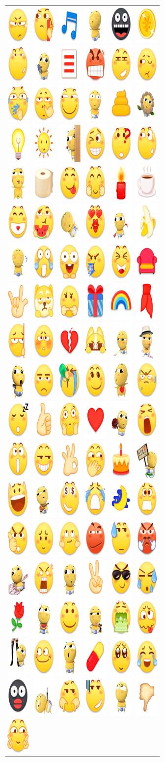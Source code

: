 <table border="0">
  <tr>
    <td align="center">
      <img src="../../image/Tieba-New/Tieba-New_1.png" height="120" width="120" />
    </td>
    <td align="center">
      <img src="../../image/Tieba-New/Tieba-New_10.png" height="120" width="120" />
    </td>
    <td align="center">
      <img src="../../image/Tieba-New/Tieba-New_100.png" height="120" width="120" />
    </td>
    <td align="center">
      <img src="../../image/Tieba-New/Tieba-New_101.png" height="120" width="120" />
    </td>
    <td align="center">
      <img src="../../image/Tieba-New/Tieba-New_102.png" height="120" width="120" />
    </td>
    <td align="center">
      <img src="../../image/Tieba-New/Tieba-New_103.png" height="120" width="120" />
    </td>
  </tr>
  <tr>
    <td align="center">
      <img src="../../image/Tieba-New/Tieba-New_104.png" height="120" width="120" />
    </td>
    <td align="center">
      <img src="../../image/Tieba-New/Tieba-New_105.png" height="120" width="120" />
    </td>
    <td align="center">
      <img src="../../image/Tieba-New/Tieba-New_106.png" height="120" width="120" />
    </td>
    <td align="center">
      <img src="../../image/Tieba-New/Tieba-New_107.png" height="120" width="120" />
    </td>
    <td align="center">
      <img src="../../image/Tieba-New/Tieba-New_108.png" height="120" width="120" />
    </td>
    <td align="center">
      <img src="../../image/Tieba-New/Tieba-New_109.png" height="120" width="120" />
    </td>
  </tr>
  <tr>
    <td align="center">
      <img src="../../image/Tieba-New/Tieba-New_11.png" height="120" width="120" />
    </td>
    <td align="center">
      <img src="../../image/Tieba-New/Tieba-New_12.png" height="120" width="120" />
    </td>
    <td align="center">
      <img src="../../image/Tieba-New/Tieba-New_13.png" height="120" width="120" />
    </td>
    <td align="center">
      <img src="../../image/Tieba-New/Tieba-New_14.png" height="120" width="120" />
    </td>
    <td align="center">
      <img src="../../image/Tieba-New/Tieba-New_15.png" height="120" width="120" />
    </td>
    <td align="center">
      <img src="../../image/Tieba-New/Tieba-New_16.png" height="120" width="120" />
    </td>
  </tr>
  <tr>
    <td align="center">
      <img src="../../image/Tieba-New/Tieba-New_17.png" height="120" width="120" />
    </td>
    <td align="center">
      <img src="../../image/Tieba-New/Tieba-New_18.png" height="120" width="120" />
    </td>
    <td align="center">
      <img src="../../image/Tieba-New/Tieba-New_19.png" height="120" width="120" />
    </td>
    <td align="center">
      <img src="../../image/Tieba-New/Tieba-New_2.png" height="120" width="120" />
    </td>
    <td align="center">
      <img src="../../image/Tieba-New/Tieba-New_20.png" height="120" width="120" />
    </td>
    <td align="center">
      <img src="../../image/Tieba-New/Tieba-New_21.png" height="120" width="120" />
    </td>
  </tr>
  <tr>
    <td align="center">
      <img src="../../image/Tieba-New/Tieba-New_22.png" height="120" width="120" />
    </td>
    <td align="center">
      <img src="../../image/Tieba-New/Tieba-New_23.png" height="120" width="120" />
    </td>
    <td align="center">
      <img src="../../image/Tieba-New/Tieba-New_24.png" height="120" width="120" />
    </td>
    <td align="center">
      <img src="../../image/Tieba-New/Tieba-New_25.png" height="120" width="120" />
    </td>
    <td align="center">
      <img src="../../image/Tieba-New/Tieba-New_26.png" height="120" width="120" />
    </td>
    <td align="center">
      <img src="../../image/Tieba-New/Tieba-New_27.png" height="120" width="120" />
    </td>
  </tr>
  <tr>
    <td align="center">
      <img src="../../image/Tieba-New/Tieba-New_28.png" height="120" width="120" />
    </td>
    <td align="center">
      <img src="../../image/Tieba-New/Tieba-New_29.png" height="120" width="120" />
    </td>
    <td align="center">
      <img src="../../image/Tieba-New/Tieba-New_3.png" height="120" width="120" />
    </td>
    <td align="center">
      <img src="../../image/Tieba-New/Tieba-New_30.png" height="120" width="120" />
    </td>
    <td align="center">
      <img src="../../image/Tieba-New/Tieba-New_31.png" height="120" width="120" />
    </td>
    <td align="center">
      <img src="../../image/Tieba-New/Tieba-New_32.png" height="120" width="120" />
    </td>
  </tr>
  <tr>
    <td align="center">
      <img src="../../image/Tieba-New/Tieba-New_33.png" height="120" width="120" />
    </td>
    <td align="center">
      <img src="../../image/Tieba-New/Tieba-New_34.png" height="120" width="120" />
    </td>
    <td align="center">
      <img src="../../image/Tieba-New/Tieba-New_35.png" height="120" width="120" />
    </td>
    <td align="center">
      <img src="../../image/Tieba-New/Tieba-New_36.png" height="120" width="120" />
    </td>
    <td align="center">
      <img src="../../image/Tieba-New/Tieba-New_37.png" height="120" width="120" />
    </td>
    <td align="center">
      <img src="../../image/Tieba-New/Tieba-New_38.png" height="120" width="120" />
    </td>
  </tr>
  <tr>
    <td align="center">
      <img src="../../image/Tieba-New/Tieba-New_39.png" height="120" width="120" />
    </td>
    <td align="center">
      <img src="../../image/Tieba-New/Tieba-New_4.png" height="120" width="120" />
    </td>
    <td align="center">
      <img src="../../image/Tieba-New/Tieba-New_40.png" height="120" width="120" />
    </td>
    <td align="center">
      <img src="../../image/Tieba-New/Tieba-New_41.png" height="120" width="120" />
    </td>
    <td align="center">
      <img src="../../image/Tieba-New/Tieba-New_42.png" height="120" width="120" />
    </td>
    <td align="center">
      <img src="../../image/Tieba-New/Tieba-New_43.png" height="120" width="120" />
    </td>
  </tr>
  <tr>
    <td align="center">
      <img src="../../image/Tieba-New/Tieba-New_44.png" height="120" width="120" />
    </td>
    <td align="center">
      <img src="../../image/Tieba-New/Tieba-New_45.png" height="120" width="120" />
    </td>
    <td align="center">
      <img src="../../image/Tieba-New/Tieba-New_46.png" height="120" width="120" />
    </td>
    <td align="center">
      <img src="../../image/Tieba-New/Tieba-New_47.png" height="120" width="120" />
    </td>
    <td align="center">
      <img src="../../image/Tieba-New/Tieba-New_48.png" height="120" width="120" />
    </td>
    <td align="center">
      <img src="../../image/Tieba-New/Tieba-New_49.png" height="120" width="120" />
    </td>
  </tr>
  <tr>
    <td align="center">
      <img src="../../image/Tieba-New/Tieba-New_5.png" height="120" width="120" />
    </td>
    <td align="center">
      <img src="../../image/Tieba-New/Tieba-New_50.png" height="120" width="120" />
    </td>
    <td align="center">
      <img src="../../image/Tieba-New/Tieba-New_51.png" height="120" width="120" />
    </td>
    <td align="center">
      <img src="../../image/Tieba-New/Tieba-New_52.png" height="120" width="120" />
    </td>
    <td align="center">
      <img src="../../image/Tieba-New/Tieba-New_53.png" height="120" width="120" />
    </td>
    <td align="center">
      <img src="../../image/Tieba-New/Tieba-New_54.png" height="120" width="120" />
    </td>
  </tr>
  <tr>
    <td align="center">
      <img src="../../image/Tieba-New/Tieba-New_55.png" height="120" width="120" />
    </td>
    <td align="center">
      <img src="../../image/Tieba-New/Tieba-New_56.png" height="120" width="120" />
    </td>
    <td align="center">
      <img src="../../image/Tieba-New/Tieba-New_57.png" height="120" width="120" />
    </td>
    <td align="center">
      <img src="../../image/Tieba-New/Tieba-New_58.png" height="120" width="120" />
    </td>
    <td align="center">
      <img src="../../image/Tieba-New/Tieba-New_59.png" height="120" width="120" />
    </td>
    <td align="center">
      <img src="../../image/Tieba-New/Tieba-New_6.png" height="120" width="120" />
    </td>
  </tr>
  <tr>
    <td align="center">
      <img src="../../image/Tieba-New/Tieba-New_60.png" height="120" width="120" />
    </td>
    <td align="center">
      <img src="../../image/Tieba-New/Tieba-New_61.png" height="120" width="120" />
    </td>
    <td align="center">
      <img src="../../image/Tieba-New/Tieba-New_62.png" height="120" width="120" />
    </td>
    <td align="center">
      <img src="../../image/Tieba-New/Tieba-New_63.png" height="120" width="120" />
    </td>
    <td align="center">
      <img src="../../image/Tieba-New/Tieba-New_64.png" height="120" width="120" />
    </td>
    <td align="center">
      <img src="../../image/Tieba-New/Tieba-New_65.png" height="120" width="120" />
    </td>
  </tr>
  <tr>
    <td align="center">
      <img src="../../image/Tieba-New/Tieba-New_66.png" height="120" width="120" />
    </td>
    <td align="center">
      <img src="../../image/Tieba-New/Tieba-New_67.png" height="120" width="120" />
    </td>
    <td align="center">
      <img src="../../image/Tieba-New/Tieba-New_68.png" height="120" width="120" />
    </td>
    <td align="center">
      <img src="../../image/Tieba-New/Tieba-New_69.png" height="120" width="120" />
    </td>
    <td align="center">
      <img src="../../image/Tieba-New/Tieba-New_7.png" height="120" width="120" />
    </td>
    <td align="center">
      <img src="../../image/Tieba-New/Tieba-New_70.png" height="120" width="120" />
    </td>
  </tr>
  <tr>
    <td align="center">
      <img src="../../image/Tieba-New/Tieba-New_71.png" height="120" width="120" />
    </td>
    <td align="center">
      <img src="../../image/Tieba-New/Tieba-New_72.png" height="120" width="120" />
    </td>
    <td align="center">
      <img src="../../image/Tieba-New/Tieba-New_73.png" height="120" width="120" />
    </td>
    <td align="center">
      <img src="../../image/Tieba-New/Tieba-New_74.png" height="120" width="120" />
    </td>
    <td align="center">
      <img src="../../image/Tieba-New/Tieba-New_75.png" height="120" width="120" />
    </td>
    <td align="center">
      <img src="../../image/Tieba-New/Tieba-New_76.png" height="120" width="120" />
    </td>
  </tr>
  <tr>
    <td align="center">
      <img src="../../image/Tieba-New/Tieba-New_77.png" height="120" width="120" />
    </td>
    <td align="center">
      <img src="../../image/Tieba-New/Tieba-New_78.png" height="120" width="120" />
    </td>
    <td align="center">
      <img src="../../image/Tieba-New/Tieba-New_79.png" height="120" width="120" />
    </td>
    <td align="center">
      <img src="../../image/Tieba-New/Tieba-New_8.png" height="120" width="120" />
    </td>
    <td align="center">
      <img src="../../image/Tieba-New/Tieba-New_80.png" height="120" width="120" />
    </td>
    <td align="center">
      <img src="../../image/Tieba-New/Tieba-New_81.png" height="120" width="120" />
    </td>
  </tr>
  <tr>
    <td align="center">
      <img src="../../image/Tieba-New/Tieba-New_82.png" height="120" width="120" />
    </td>
    <td align="center">
      <img src="../../image/Tieba-New/Tieba-New_83.png" height="120" width="120" />
    </td>
    <td align="center">
      <img src="../../image/Tieba-New/Tieba-New_84.png" height="120" width="120" />
    </td>
    <td align="center">
      <img src="../../image/Tieba-New/Tieba-New_85.png" height="120" width="120" />
    </td>
    <td align="center">
      <img src="../../image/Tieba-New/Tieba-New_86.png" height="120" width="120" />
    </td>
    <td align="center">
      <img src="../../image/Tieba-New/Tieba-New_87.png" height="120" width="120" />
    </td>
  </tr>
  <tr>
    <td align="center">
      <img src="../../image/Tieba-New/Tieba-New_88.png" height="120" width="120" />
    </td>
    <td align="center">
      <img src="../../image/Tieba-New/Tieba-New_89.png" height="120" width="120" />
    </td>
    <td align="center">
      <img src="../../image/Tieba-New/Tieba-New_9.png" height="120" width="120" />
    </td>
    <td align="center">
      <img src="../../image/Tieba-New/Tieba-New_90.png" height="120" width="120" />
    </td>
    <td align="center">
      <img src="../../image/Tieba-New/Tieba-New_91.png" height="120" width="120" />
    </td>
    <td align="center">
      <img src="../../image/Tieba-New/Tieba-New_92.png" height="120" width="120" />
    </td>
  </tr>
  <tr>
    <td align="center">
      <img src="../../image/Tieba-New/Tieba-New_93.png" height="120" width="120" />
    </td>
    <td align="center">
      <img src="../../image/Tieba-New/Tieba-New_94.png" height="120" width="120" />
    </td>
    <td align="center">
      <img src="../../image/Tieba-New/Tieba-New_95.png" height="120" width="120" />
    </td>
    <td align="center">
      <img src="../../image/Tieba-New/Tieba-New_96.png" height="120" width="120" />
    </td>
    <td align="center">
      <img src="../../image/Tieba-New/Tieba-New_97.png" height="120" width="120" />
    </td>
    <td align="center">
      <img src="../../image/Tieba-New/Tieba-New_98.png" height="120" width="120" />
    </td>
  </tr>
  <tr>
    <td align="center">
      <img src="../../image/Tieba-New/Tieba-New_99.png" height="120" width="120" />
    </td>
  </tr>
</table>
